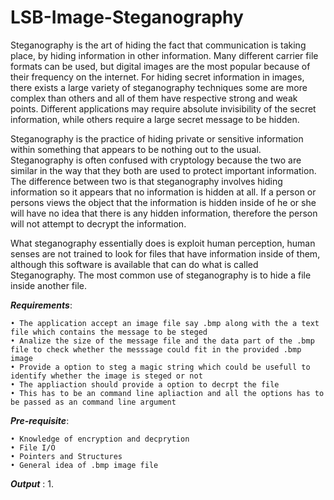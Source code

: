 # LSB-Image-Steganography

Steganography is the art of hiding the fact that communication is taking place, by hiding information in other information. Many different carrier file formats can be used, but digital images are the most popular because of their frequency on the internet. For hiding secret information in images, there exists a large variety of steganography techniques some are more complex than others and all of them have respective strong and weak points. Different applications may require absolute invisibility of the secret information, while others require a large secret message to be hidden. 

Steganography is the practice of hiding private or sensitive information within something that appears to be nothing out to the usual. Steganography is often confused with cryptology because the two are similar in the way that they both are used to protect important information. The difference between two is that steganography involves hiding information so it appears that no information is hidden at all. If a person or persons views the object that the information is hidden inside of he or she will have no idea that there is any hidden information, therefore the person will not attempt to decrypt the information.

What steganography essentially does is exploit human perception, human senses are not trained to look for files that have information inside of them, although this software is available that can do what is called Steganography. The most common use of steganography is to hide a file inside another file.

***Requirements***:

    • The application accept an image file say .bmp along with the a text file which contains the message to be steged
    • Analize the size of the message file and the data part of the .bmp file to check whether the messsage could fit in the provided .bmp image
    • Provide a option to steg a magic string which could be usefull to identify whether the image is steged or not
    • The appliaction should provide a option to decrpt the file 
    • This has to be an command line apliaction and all the options has to be passed as an command line argument

***Pre-requisite***:

    • Knowledge of encryption and decprytion
    • File I/O
    • Pointers and Structures
    • General idea of .bmp image file
    
***Output*** :
1. 
